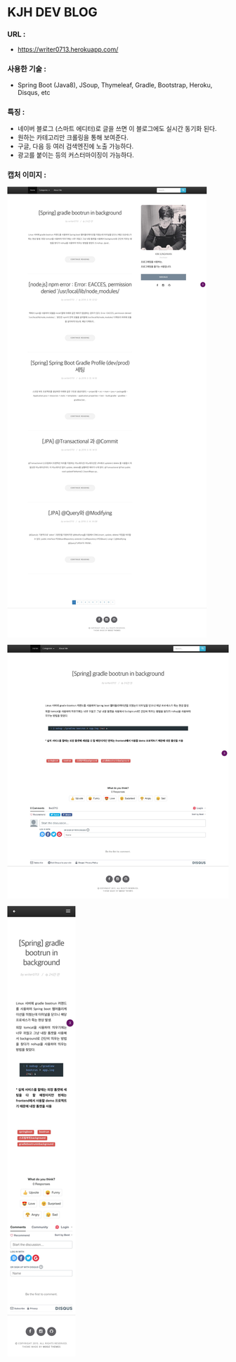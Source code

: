 # KJH DEV BLOG

### URL :

- https://writer0713.herokuapp.com/

### 사용한 기술 :

- Spring Boot (Java8), JSoup, Thymeleaf, Gradle, Bootstrap, Heroku, Disqus, etc

### 특징 :

- 네이버 블로그 (스마트 에디터)로 글을 쓰면 이 블로그에도 실시간 동기화 된다.
- 원하는 카테고리만 크롤링을 통해 보여준다.
- 구글, 다음 등 여러 검색엔진에 노출 가능하다.
- 광고를 붙이는 등의 커스터마이징이 가능하다.

### 캡처 이미지 :

![PC Main](src/main/resources/static/images/screenshots/pc_main.jpg)

![PC Detail](src/main/resources/static/images/screenshots/pc_detail.jpg)

![Mobile Detail](src/main/resources/static/images/screenshots/mobile_detail.jpg)
